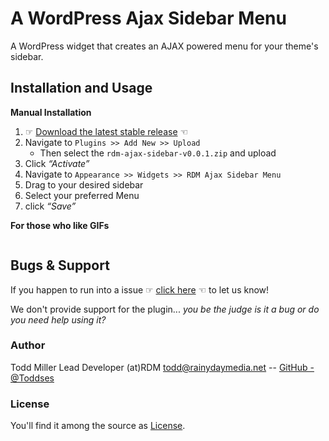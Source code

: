 # A WordPress Ajax Sidebar Menu

A WordPress widget that creates an AJAX powered menu for your theme's sidebar.

## Installation and Usage

**Manual Installation**

1. ☞ [Download the latest stable release]() ☜ 
2. Navigate to `Plugins >> Add New >> Upload` 
	 * Then select the `rdm-ajax-sidebar-v0.0.1.zip` and upload
3. Click _“Activate”_ 
4. Navigate to `Appearance >> Widgets >> RDM Ajax Sidebar Menu`
5. Drag to your desired sidebar
6. Select your preferred Menu 
7. click _“Save”_

**For those who like GIFs**

![]()

## Bugs & Support

If you happen to run into a issue ☞ [click here](https://github.com/RainyDayMedia/rdm-ajax-sidebar/issues/new) ☜ to let us know!

We don't provide support for the plugin... _you be the judge is it a bug or do you need help using it?_

### Author

Todd Miller Lead Developer (at)RDM <todd@rainydaymedia.net> -- [GitHub -@Toddses](https://github.com/Toddses)

### License

You'll find it among the source as [License](https://github.com/RainyDayMedia/rdm-ajax-sidebar/blob/master/LICENSE).

